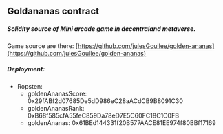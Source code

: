 ## Goldananas contract

##### Solidity source of Mini arcade game in decentraland metaverse.

Game source are there: [https://github.com/julesGoullee/golden-ananas](https://github.com/julesGoullee/golden-ananas)

##### Deployment:

- Ropsten: 
    - goldenAnanasScore: 0x29fABf2d07685De5dD986eC28aACdCB9B8091C30
    - goldenAnanasRank: 0xB68f585cfA55feC859Da78eD7E5C60FC18C1C0FB
    - goldenAnanas: 0x61BEd144331f20B577AACE81EE974f80BBf17169

